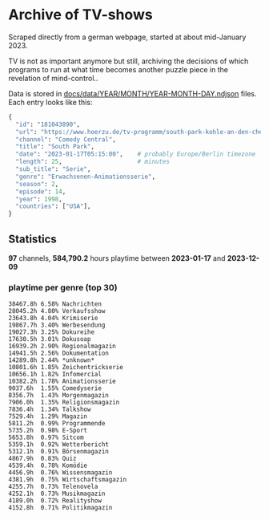 # Archive of TV-shows

Scraped directly from a german webpage, started at about mid-January 2023.

TV is not as important anymore but still, archiving the decisions of which programs to run at what time
becomes another puzzle piece in the revelation of mind-control.. 

Data is stored in [docs/data/YEAR/MONTH/YEAR-MONTH-DAY.ndjson](docs/data/) files. 
Each entry looks like this:

```python
{
  "id": "181043890", 
  "url": "https://www.hoerzu.de/tv-programm/south-park-kohle-an-den-chefkoch/bid_181043890/", 
  "channel": "Comedy Central", 
  "title": "South Park", 
  "date": "2023-01-17T05:15:00",    # probably Europe/Berlin timezone 
  "length": 25,                     # minutes 
  "sub_title": "Serie", 
  "genre": "Erwachsenen-Animationsserie", 
  "season": 2, 
  "episode": 14, 
  "year": 1998, 
  "countries": ["USA"],
}
```

## Statistics

**97** channels, **584,790.2** hours playtime between **2023-01-17** and **2023-12-09**


### playtime per genre (top 30)

    38467.8h 6.58% Nachrichten
    28045.2h 4.80% Verkaufsshow
    23643.8h 4.04% Krimiserie
    19867.7h 3.40% Werbesendung
    19027.3h 3.25% Dokureihe
    17630.5h 3.01% Dokusoap
    16939.2h 2.90% Regionalmagazin
    14941.5h 2.56% Dokumentation
    14289.8h 2.44% *unknown*
    10801.6h 1.85% Zeichentrickserie
    10656.1h 1.82% Infomercial
    10382.2h 1.78% Animationsserie
    9037.6h  1.55% Comedyserie
    8356.7h  1.43% Morgenmagazin
    7906.0h  1.35% Religionsmagazin
    7836.4h  1.34% Talkshow
    7529.4h  1.29% Magazin
    5811.2h  0.99% Programmende
    5735.2h  0.98% E-Sport
    5653.8h  0.97% Sitcom
    5359.1h  0.92% Wetterbericht
    5312.1h  0.91% Börsenmagazin
    4867.9h  0.83% Quiz
    4539.4h  0.78% Komödie
    4456.9h  0.76% Wissensmagazin
    4381.9h  0.75% Wirtschaftsmagazin
    4255.7h  0.73% Telenovela
    4252.1h  0.73% Musikmagazin
    4189.0h  0.72% Realityshow
    4152.8h  0.71% Politikmagazin
